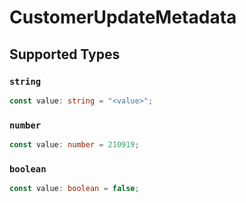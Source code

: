 # CustomerUpdateMetadata


## Supported Types

### `string`

```typescript
const value: string = "<value>";
```

### `number`

```typescript
const value: number = 210919;
```

### `boolean`

```typescript
const value: boolean = false;
```

